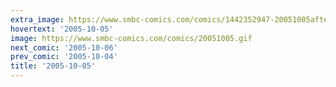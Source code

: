```yaml
---
extra_image: https://www.smbc-comics.com/comics/1442352947-20051005after.png
hovertext: '2005-10-05'
image: https://www.smbc-comics.com/comics/20051005.gif
next_comic: '2005-10-06'
prev_comic: '2005-10-04'
title: '2005-10-05'
---
```


